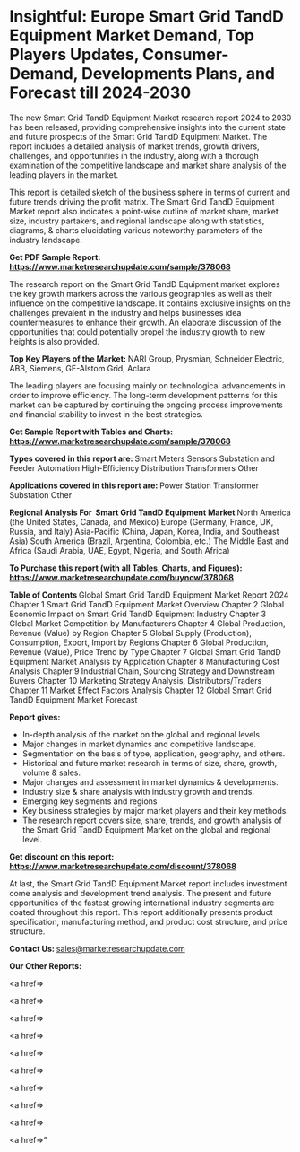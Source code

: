 # Insightful: Europe Smart Grid TandD Equipment Market Demand, Top Players Updates, Consumer-Demand, Developments Plans, and Forecast till 2024-2030

The new Smart Grid TandD Equipment Market research report 2024 to 2030 has been released, providing comprehensive insights into the current state and future prospects of the Smart Grid TandD Equipment Market. The report includes a detailed analysis of market trends, growth drivers, challenges, and opportunities in the industry, along with a thorough examination of the competitive landscape and market share analysis of the leading players in the market.

This report is detailed sketch of the business sphere in terms of current and future trends driving the profit matrix. The Smart Grid TandD Equipment Market report also indicates a point-wise outline of market share, market size, industry partakers, and regional landscape along with statistics, diagrams, &amp; charts elucidating various noteworthy parameters of the industry landscape.

<strong><b>Get PDF Sample Report: <a href=https://www.marketresearchupdate.com/sample/378068>https://www.marketresearchupdate.com/sample/378068</a></b></strong>

The research report on the Smart Grid TandD Equipment market explores the key growth markers across the various geographies as well as their influence on the competitive landscape. It contains exclusive insights on the challenges prevalent in the industry and helps businesses idea countermeasures to enhance their growth. An elaborate discussion of the opportunities that could potentially propel the industry growth to new heights is also provided.

<strong><b>Top Key Players of the Market:
</b></strong>NARI Group, Prysmian, Schneider Electric, ABB, Siemens, GE-Alstom Grid, Aclara<strong><b>
</b></strong>

The leading players are focusing mainly on technological advancements in order to improve efficiency. The long-term development patterns for this market can be captured by continuing the ongoing process improvements and financial stability to invest in the best strategies.

<strong><b>Get Sample Report with Tables and Charts: <a href=https://www.marketresearchupdate.com/sample/378068>https://www.marketresearchupdate.com/sample/378068</a></b></strong>

<strong><b>Types covered in this report are:
</b></strong>Smart Meters
Sensors
Substation and Feeder Automation
High-Efficiency Distribution Transformers
Other<strong><b>
</b></strong>

<strong><b>Applications covered in this report are:
</b></strong>Power Station
Transformer Substation
Other<strong><b>
</b></strong>

<strong><b>Regional Analysis For  Smart Grid TandD Equipment Market</b></strong><strong><b>
</b></strong>North America (the United States, Canada, and Mexico)
Europe (Germany, France, UK, Russia, and Italy)
Asia-Pacific (China, Japan, Korea, India, and Southeast Asia)
South America (Brazil, Argentina, Colombia, etc.)
The Middle East and Africa (Saudi Arabia, UAE, Egypt, Nigeria, and South Africa)

<strong><b>To Purchase this report (with all Tables, Charts, and Figures): <a href=https://www.marketresearchupdate.com/buynow/378068>https://www.marketresearchupdate.com/buynow/378068</a></b></strong>

<strong><b>Table of Contents</b></strong><strong><b>
</b></strong>Global Smart Grid TandD Equipment Market Report 2024
Chapter 1 Smart Grid TandD Equipment Market Overview
Chapter 2 Global Economic Impact on Smart Grid TandD Equipment Industry
Chapter 3 Global Market Competition by Manufacturers
Chapter 4 Global Production, Revenue (Value) by Region
Chapter 5 Global Supply (Production), Consumption, Export, Import by Regions
Chapter 6 Global Production, Revenue (Value), Price Trend by Type
Chapter 7 Global Smart Grid TandD Equipment Market Analysis by Application
Chapter 8 Manufacturing Cost Analysis
Chapter 9 Industrial Chain, Sourcing Strategy and Downstream Buyers
Chapter 10 Marketing Strategy Analysis, Distributors/Traders
Chapter 11 Market Effect Factors Analysis
Chapter 12 Global Smart Grid TandD Equipment Market Forecast

<strong><b>Report gives:</b></strong>

- In-depth analysis of the market on the global and regional levels.
- Major changes in market dynamics and competitive landscape.
- Segmentation on the basis of type, application, geography, and others.
- Historical and future market research in terms of size, share, growth, volume &amp; sales.
- Major changes and assessment in market dynamics &amp; developments.
- Industry size &amp; share analysis with industry growth and trends.
- Emerging key segments and regions
- Key business strategies by major market players and their key methods.
- The research report covers size, share, trends, and growth analysis of the Smart Grid TandD Equipment Market on the global and regional level.

<strong><b>Get discount on this report: <a href=https://www.marketresearchupdate.com/discount/378068>https://www.marketresearchupdate.com/discount/378068</a></b></strong>

At last, the Smart Grid TandD Equipment Market report includes investment come analysis and development trend analysis. The present and future opportunities of the fastest growing international industry segments are coated throughout this report. This report additionally presents product specification, manufacturing method, and product cost structure, and price structure.

<strong><b>Contact Us:
</b></strong>sales@marketresearchupdate.com

<strong>Our Other Reports:</strong>

<a href=></a>

<a href=></a>

<a href=></a>

<a href=></a>

<a href=></a>

<a href=></a>

<a href=></a>

<a href=></a>

<a href=></a>

<a href=></a>"
